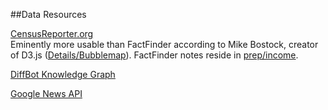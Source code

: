 
##Data Resources

[CensusReporter.org](https://censusreporter.org)  
Eminently more usable than FactFinder according to Mike Bostock, creator of D3.js ([Details/Bubblemap](https://bost.ocks.org/mike/bubble-map/)). FactFinder notes reside in <a href="../prep/income/">prep/income</a>.

[DiffBot Knowledge Graph](https://app.diffbot.com/search/)  

[Google News API](https://newsapi.org/s/google-news-api)  


<!-- 
Animated slider (image)
https://uxplanet.org/mobile-ux-design-sliders-761ce4bb2a86
-->

